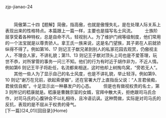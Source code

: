  <meta HTTP-EQUIV="Content-Type" CONTENT="text/html; charset=utf-8">
zjp-jianao-24
<h1 class="break"></h1>
　　简傲第二十四【题解】简傲，指高傲，也就是傲慢失礼，是在处理人际关系上表现出来的性格特点。本篇跟上一篇一样，主要也是描写名士风流。
　　士族阶层享受着各种特权，总是自命不凡，轻视别人。为了维护门阀等级制度，他们常用的一个法宝就是以尊贵骄人。拿王氏一族来说，这是名门望族，其子弟在人前就骄纵得不得了。例如第16、17 则记王子猷兄弟到别人的私家花园去观赏，仍傲视主人，不理会人家，不讲礼貌；第11、13 则记王子猷对顶头上司也是不爱答理，玩世不恭，对所掌管的事务一问三不知。他们的行为有时近于胡作非为，不近人情。例如第6 则记王平子将赴任，名流都来相送，这时他却上树掏鸟窝，“旁若无人”。
　　其他一些人为了显示自己的名士风度，也是不讲礼貌，举止轻浮。例如第9、10 则记“谢万在兄前，欲起索便器”，还在官署大厅上直指岳父说：“人言君侯痴，君侯信自痴”。十足显示出一种暴发户的心态。
　　但是也有做视权贵的名士，第3 则所记的嵇康就是。嵇康是曹魏宗室的女婿，官拜中散大夫，拒绝跟司马氏合作，对司马氏的心腹钟会不以礼相待，且冷语讥讽。这种筒做，实际是对司马氏的反抗，表现的是不屈从于权贵的骨气。
<br>[下一篇](24_01)[回目录](Home)
